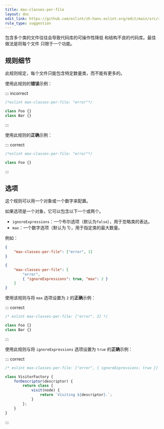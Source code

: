 ```yaml
---
title: max-classes-per-file
layout: doc
edit_link: https://github.com/eslint/zh-hans.eslint.org/edit/main/src/rules/max-classes-per-file.md
rule_type: suggestion
---
```


包含多个类的文件往往会导致代码库的可操作性降低 和结构不良的代码库。最佳做法是将每个文件 只限于一个功能。

## 规则细节

此规则规定，每个文件只能包含特定数量类，而不能有更多的。

使用此规则的**错误**示例：

::: incorrect

```js
/*eslint max-classes-per-file: "error"*/

class Foo {}
class Bar {}
```

:::

使用此规则的**正确**示例：

::: correct

```js
/*eslint max-classes-per-file: "error"*/

class Foo {}
```

:::

## 选项

这个规则可以用一个对象或一个数字来配置。

如果选项是一个对象，它可以包含以下一个或两个。

* `ignoreExpressions`：一个布尔选项（默认为`false`），用于忽略类的表达。
* `max`：一个数字选项（默认为 1），用于指定类的最大数量。

例如：

```json
{
    "max-classes-per-file": ["error", 1]
}
```

```json
{
    "max-classes-per-file": [
        "error",
        { "ignoreExpressions": true, "max": 2 }
    ]
}
```

使用该规则与将 `max` 选项设置为 `2` 的**正确**示例：

::: correct

```js
/* eslint max-classes-per-file: ["error", 2] */

class Foo {}
class Bar {}
```

:::

使用此规则与将 `ignoreExpressions` 选项设置为 `true` 的**正确**示例：

::: correct

```js
/* eslint max-classes-per-file: ["error", { ignoreExpressions: true }] */

class VisitorFactory {
    forDescriptor(descriptor) {
        return class {
            visit(node) {
                return `Visiting ${descriptor}.`;
            }
        };
    }
}
```

:::
